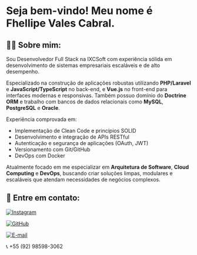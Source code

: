 # Seja bem-vindo! Meu nome é Fhellipe Vales Cabral.

## 🙋‍♂️ Sobre mim:

Sou Desenvolvedor Full Stack na IXCSoft com experiência sólida em desenvolvimento de sistemas empresariais escaláveis e de alto desempenho.

Especializado na construção de aplicações robustas utilizando **PHP/Laravel** e **JavaScript/TypeScript** no back-end, e **Vue.js** no front-end para interfaces modernas e responsivas. Também possuo domínio do **Doctrine ORM** e trabalho com bancos de dados relacionais como **MySQL**, **PostgreSQL** e **Oracle**.

Experiência comprovada em:
- Implementação de Clean Code e princípios SOLID
- Desenvolvimento e integração de APIs RESTful
- Autenticação e segurança de aplicações (OAuth, JWT)
- Versionamento com Git/GitHub
- DevOps com Docker

Atualmente focado em me especializar em **Arquitetura de Software**, **Cloud Computing** e **DevOps**, buscando criar soluções limpas, modulares e escaláveis que atendam necessidades de negócios complexos.

## 📱 Entre em contato:

[![Instagram](https://img.shields.io/badge/-Instagram-%23E4405F?style=for-the-badge&logo=instagram&logoColor=white)](https://www.instagram.com/fhellipedev/)

[![GitHub](https://img.shields.io/badge/GitHub-100000?style=for-the-badge&logo=github&logoColor=white)](https://github.com/fhcabral)

[![E-mail](https://img.shields.io/badge/-Email-000?style=for-the-badge&logo=microsoft-outlook&logoColor=007BFF)](mailto:cabral.fhellipe@gmail.com)

📞 +55 (92) 98598-3062
